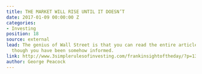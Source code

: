```yaml
---
title: THE MARKET WILL RISE UNTIL IT DOESN’T
date: 2017-01-09 00:00:00 Z
categories:
- Investing
position: 18
source: external
lead: The genius of Wall Street is that you can read the entire article and feel as
  though you have been somehow informed.
link: http://www.3simplerulesofinvesting.com/frankinsightoftheday/?p=1300
author: George Peacock
---
```


